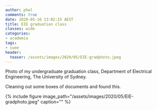 ```yaml
---
author: phwl
comments: true
date: 2020-05-16 13:02:15 AEST
title: EIE graduation class
classes: wide
categories:
- academia
tags:
- suee
header:
  teaser: /assets/images/2020/05/EIE-gradphoto.jpeg
---
```


Photo of my undergraduate graduation class, Department of Electrical Engineering,
The University of Sydney.

<!-- more -->

Cleaning out some boxes of documents and found this.

{% include figure image_path="/assets/images/2020/05/EIE-gradphoto.jpeg" caption="" %}
